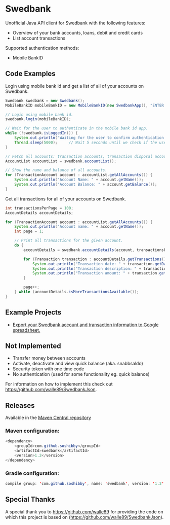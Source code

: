 # Swedbank

Unofficial Java API client for Swedbank with the following features:

- Overview of your bank accounts, loans, debit and credit cards
- List account transactions

Supported authentication methods:
- Mobile BankID

## Code Examples

Login using mobile bank id and get a list of all of your accounts on Swedbank.
```java
Swedbank swedbank = new Swedbank();
MobileBankID mobileBankID = new MobileBankID(new SwedbankApp(), "ENTER YOUR PERSONAL NUMBER HERE.");

// Login using mobile bank id.
swedbank.login(mobileBankID);

// Wait for the user to authenticate in the mobile bank id app.
while (!swedbank.isLoggedIn()) {
    System.out.println("Waiting for the user to confirm authentication in mobile bank id app.");
    Thread.sleep(5000);     // Wait 5 seconds until we check if the user has authenticated.
}

// Fetch all accounts: transaction accounts, transaction disposal accounts, loan accounts, saving accounts and card accounts.
AccountList accountList = swedbank.accountList();

// Show the name and balance of all accounts.
for (TransactionAccount account : accountList.getAllAccounts()) {
    System.out.println("Account Name: " + account.getName());
    System.out.println("Account Balance: " + account.getBalance());
}
```

Get all transactions for all of your accounts on Swedbank.
```java
int transactionsPerPage = 100;
AccountDetails accountDetails;

for (TransactionAccount account : accountList.getAllAccounts()) {
    System.out.println("Account name: " + account.getName());
    int page = 1;

    // Print all transactions for the given account.
    do {
        accountDetails = swedbank.accountDetails(account, transactionsPerPage, page);    // Fetch transactions for the given account.

        for (Transaction transaction : accountDetails.getTransactions()) {
            System.out.println("Transaction date: " + transaction.getDate().toString());
            System.out.println("Transaction description: " + transaction.getDescription());
            System.out.println("Transaction amount: " + transaction.getAmount());
        }

        page++;
    } while (accountDetails.isMoreTransactionsAvailable());
}
```

## Example Projects
- [Export your Swedbank account and transaction information to Google spreadsheet.](https://github.com/SoShibby/swedbank-google-spreadsheet)

## Not Implemented
- Transfer money between accounts
- Activate, deactivate and view quick balance (aka. snabbsaldo)
- Security token with one time code
- No authentication (used for some functionality eg. quick balance)

For information on how to implement this check out https://github.com/walle89/SwedbankJson.

## Releases

Available in the [Maven Central repository](https://mvnrepository.com/artifact/com.github.soshibby/swedbank/1.2)

### Maven configuration:
```java
<dependency>
    <groupId>com.github.soshibby</groupId>
    <artifactId>swedbank</artifactId>
    <version>1.2</version>
</dependency>
```

### Gradle configuration:
```java
compile group: 'com.github.soshibby', name: 'swedbank', version: '1.2'
```

## Special Thanks
A special thank you to https://github.com/walle89 for providing the code on which this project is based on (https://github.com/walle89/SwedbankJson).

